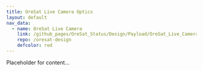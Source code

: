 ```yaml
---
title: OreSat Live Camera Optics
layout: default
nav_data:
  - name: OreSat Live Camera
    link: /github_pages/OreSat_Status/Design/Payload/OreSat_Live_Camera/
    repo: /oresat-design
    defcolor: red
---
```



Placeholder for content...
